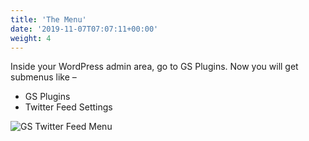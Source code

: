 ```yaml
---
title: 'The Menu'
date: '2019-11-07T07:07:11+00:00'
weight: 4
---
```


Inside your WordPress admin area, go to GS Plugins. Now you will get submenus like –

- GS Plugins
- Twitter Feed Settings

![GS Twitter Feed Menu](../images/GS_Twitter_Feed_Menu.png)